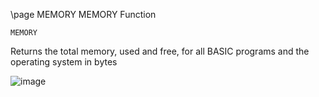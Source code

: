 \page MEMORY MEMORY Function
```basic
MEMORY
```
Returns the total memory, used and free, for all BASIC programs and the operating system in bytes

![image](https://user-images.githubusercontent.com/1556794/233864760-cc8f157a-af38-474d-bdb6-d0b97b818860.png)


